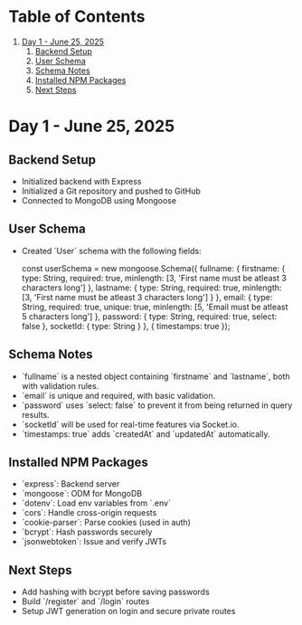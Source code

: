 
# Table of Contents

1.  [Day 1 - June 25, 2025](#org1d84b53)
    1.  [Backend Setup](#orgf8224d8)
    2.  [User Schema](#orgd8dd7c6)
    3.  [Schema Notes](#org236e392)
    4.  [Installed NPM Packages](#org9bd6162)
    5.  [Next Steps](#org310ee0a)


<a id="org1d84b53"></a>

# Day 1 - June 25, 2025


<a id="orgf8224d8"></a>

## Backend Setup

-   Initialized backend with Express
-   Initialized a Git repository and pushed to GitHub
-   Connected to MongoDB using Mongoose


<a id="orgd8dd7c6"></a>

## User Schema

-   Created \`User\` schema with the following fields:

    const userSchema = new mongoose.Schema({
      fullname: {
        firstname: {
          type: String,
          required: true,
          minlength: [3, 'First name must be atleast 3 characters long']
        },
        lastname: {
          type: String,
          required: true,
          minlength: [3, 'First name must be atleast 3 characters long']
        }
      },
      email: {
        type: String,
        required: true,
        unique: true,
        minlength: [5, 'Email must be atleast 5 characters long']
      },
      password: {
        type: String,
        required: true,
        select: false
      },
      socketId: {
        type: String
      }
    }, { timestamps: true });


<a id="org236e392"></a>

## Schema Notes

-   \`fullname\` is a nested object containing \`firstname\` and \`lastname\`, both with validation rules.
-   \`email\` is unique and required, with basic validation.
-   \`password\` uses \`select: false\` to prevent it from being returned in query results.
-   \`socketId\` will be used for real-time features via Socket.io.
-   \`timestamps: true\` adds \`createdAt\` and \`updatedAt\` automatically.


<a id="org9bd6162"></a>

## Installed NPM Packages

-   \`express\`: Backend server
-   \`mongoose\`: ODM for MongoDB
-   \`dotenv\`: Load env variables from \`.env\`
-   \`cors\`: Handle cross-origin requests
-   \`cookie-parser\`: Parse cookies (used in auth)
-   \`bcrypt\`: Hash passwords securely
-   \`jsonwebtoken\`: Issue and verify JWTs


<a id="org310ee0a"></a>

## Next Steps

-   Add hashing with bcrypt before saving passwords
-   Build \`/register\` and \`/login\` routes
-   Setup JWT generation on login and secure private routes

